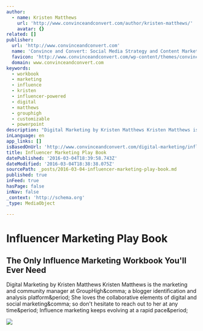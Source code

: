 ```yaml
---
author:
  - name: Kristen Matthews
    url: 'http://www.convinceandconvert.com/author/kristen-matthews/'
    avatar: {}
related: []
publisher:
  url: 'http://www.convinceandconvert.com'
  name: 'Convince and Convert: Social Media Strategy and Content Marketing Strategy'
  favicon: 'http://www.convinceandconvert.com/wp-content/themes/convinceandconvert/images/favicon.ico'
  domain: www.convinceandconvert.com
keywords:
  - workbook
  - marketing
  - influence
  - kristen
  - influencer-powered
  - digital
  - matthews
  - grouphigh
  - customizable
  - powerpoint
description: "Digital Marketing by Kristen Matthews Kristen Matthews is the marketing and community manager at GroupHigh, a blogger identification and analysis platform. She loves the collaborative elements of digital and social marketing, so don't hesitate to reach out to her at any time. Influence marketing keeps evolving at a rapid pace."
inLanguage: en
app_links: []
isBasedOnUrl: 'http://www.convinceandconvert.com/digital-marketing/influence-marketing-workbook/'
title: Influencer Marketing Play Book
datePublished: '2016-03-04T18:39:58.743Z'
dateModified: '2016-03-04T18:38:38.075Z'
sourcePath: _posts/2016-03-04-influencer-marketing-play-book.md
published: true
inFeed: true
hasPage: false
inNav: false
_context: 'http://schema.org'
_type: MediaObject

---
```

# Influencer Marketing Play Book

<article style=""><h1>The Only Influence Marketing Workbook You'll Ever Need</h1><p>Digital Marketing by Kristen Matthews Kristen Matthews is the marketing and community manager at GroupHigh&amp;comma; a blogger identification and analysis platform&amp;period; She loves the collaborative elements of digital and social marketing&amp;comma; so don't hesitate to reach out to her at any time&amp;period; Influence marketing keeps evolving at a rapid pace&amp;period;</p><img src="http://www.convinceandconvert.com/wp-content/uploads/2016/03/The-Only-Influence-Marketing-Workbook-Youll-Ever-Need.jpg" /></article>
